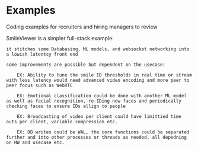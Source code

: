 # Examples
Coding examples for recruiters and hiring managers to review 

SmileViewer is a simpler full-stack example: 

    it stitches some Databasing, ML models, and websocket networking into a lowish latentcy front end 
  
    some improvements are possible but dependent on the usecase:
    
        EX: Ability to tune the smile ID thresholds in real time or stream with less latency would need advanced video encoding and more peer to peer focus such as WebRTC 
        
        EX: Emotional classification could be done with another ML model as well as facial recognition, re-IDing new faces and periodically checking faces to ensure IDs allign to people 

        EX: Broadcasting of video per client could have limittied time outs per client, variable compression etc. 
        
        EX: DB writes could be WAL, the core functions could be separated further and into other processes or threads as needed, all depedning on HW and usecase etc. 

    
        
